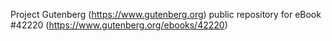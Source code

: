 Project Gutenberg (https://www.gutenberg.org) public repository for eBook #42220 (https://www.gutenberg.org/ebooks/42220)
